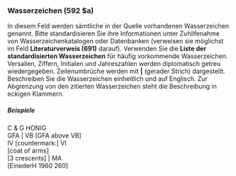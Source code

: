 ### Wasserzeichen (592 $a)

In diesem Feld werden sämtliche in der Quelle vorhandenen Wasserzeichen genannt. Bitte standardisieren Sie ihre Informationen unter Zuhilfenahme von Wasserzeichenkatalogen oder Datenbanken (verweisen sie möglichst im Feld **Literaturverweis (691)** darauf). Verwenden Sie die **Liste der standardisierten Wasserzeichen** für häufig vorkommende Wasserzeichen. Versalien, Ziffern, Initialen und Jahreszahlen werden diplomatisch getreu wiedergegeben. Zeilenumbrüche werden mit **|** (gerader Strich) dargestellt. Beschreiben Sie die Wasserzeichen einheitlich und auf Englisch. Zur Abgrenzung von den zitierten Wasserzeichen steht die Beschreibung in eckigen Klammern. 

##### Beispiele  
C & G HONIG  
GFA | VB [GFA above VB]  
IV [countermark:] VI  
[coat of arms]  
[3 crescents] | MA  
[EinederH 1960 260]